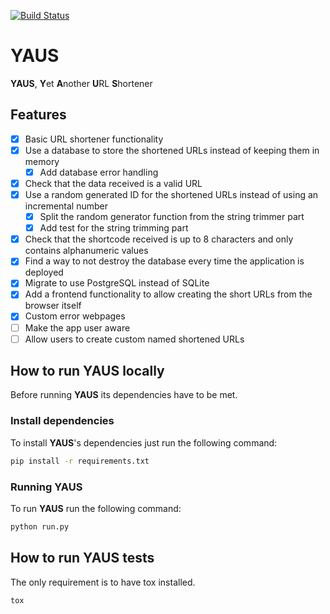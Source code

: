 [![Build Status](https://travis-ci.org/maitesin/yaus.svg?branch=master)](https://travis-ci.org/maitesin/yaus)

# YAUS
**YAUS**, **Y**et **A**nother **U**RL **S**hortener

## Features
- [x] Basic URL shortener functionality
- [x] Use a database to store the shortened URLs instead of keeping them in memory
    - [x] Add database error handling
- [x] Check that the data received is a valid URL
- [x] Use a random generated ID for the shortened URLs instead of using an incremental number
    - [x] Split the random generator function from the string trimmer part
    - [x] Add test for the string trimming part
- [x] Check that the shortcode received is up to 8 characters and only contains alphanumeric values
- [x] Find a way to not destroy the database every time the application is deployed
- [x] Migrate to use PostgreSQL instead of SQLite
- [x] Add a frontend functionality to allow creating the short URLs from the browser itself
- [x] Custom error webpages
- [ ] Make the app user aware
- [ ] Allow users to create custom named shortened URLs

## How to run YAUS locally
Before running **YAUS** its dependencies have to be met.

### Install dependencies
To install **YAUS**'s dependencies just run the following command:
```bash
pip install -r requirements.txt
```
### Running YAUS
To run **YAUS** run the following command:
```bash
python run.py
```

## How to run YAUS tests
The only requirement is to have tox installed.
```bash
tox
```
